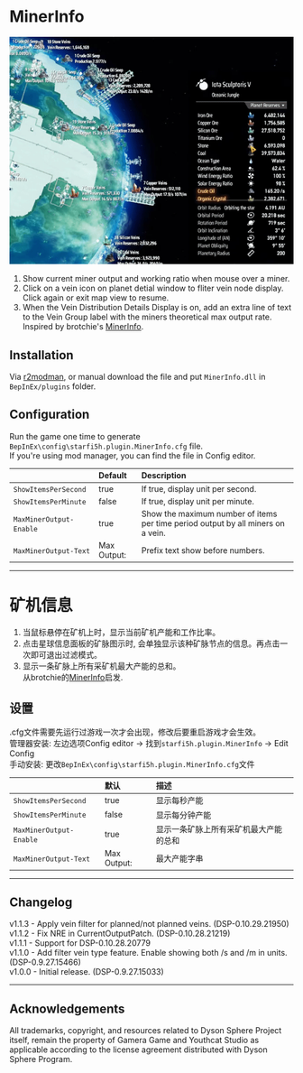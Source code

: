 # MinerInfo

![Vein Type filter](https://raw.githubusercontent.com/starfi5h/DSP_Mod/dev/MinerInfo/img/demo1.gif)  
1. Show current miner output and working ratio when mouse over a miner.  
2. Click on a vein icon on planet detial window to fliter vein node display. Click again or exit map view to resume.  
3. When the Vein Distribution Details Display is on, add an extra line of text to the Vein Group label with the miners theoretical max output rate.  
Inspired by brotchie's [MinerInfo](https://dsp.thunderstore.io/package/brotchie/MinerInfo/).  

## Installation
Via [r2modman](https://dsp.thunderstore.io/package/ebkr/r2modman/), or manual download the file and put `MinerInfo.dll` in `BepInEx/plugins` folder.

## Configuration

Run the game one time to generate `BepInEx\config\starfi5h.plugin.MinerInfo.cfg` file.  
If you're using mod manager, you can find the file in Config editor.  

|| Default | Description |
| :----- | :------ | :---------- |
| `ShowItemsPerSecond`    | true  | If true, display unit per second. |
| `ShowItemsPerMinute`    | false  | If true, display unit per minute. |
| `MaxMinerOutput-Enable` | true  | Show the maximum number of items per time period output by all miners on a vein. |
| `MaxMinerOutput-Text`   | Max Output:  | Prefix text show before numbers. |

----

# 矿机信息

1. 当鼠标悬停在矿机上时，显示当前矿机产能和工作比率。  
2. 点击星球信息面板的矿脉图示时, 会单独显示该种矿脉节点的信息。再点击一次即可退出过滤模式。  
3. 显示一条矿脉上所有采矿机最大产能的总和。  
从brotchie的[MinerInfo](https://dsp.thunderstore.io/package/brotchie/MinerInfo/)启发.  

## 设置   
.cfg文件需要先运行过游戏一次才会出现，修改后要重启游戏才会生效。  
管理器安装: 左边选项Config editor -> 找到`starfi5h.plugin.MinerInfo` -> Edit Config  
手动安装: 更改`BepInEx\config\starfi5h.plugin.MinerInfo.cfg`文件  

|| 默认 | 描述|
| :----- | :------ | :---------- |
| `ShowItemsPerSecond`    | true  | 显示每秒产能 |
| `ShowItemsPerMinute`    | false  | 显示每分钟产能 |
| `MaxMinerOutput-Enable` | true  | 显示一条矿脉上所有采矿机最大产能的总和 |
| `MaxMinerOutput-Text`   | Max Output:  | 最大产能字串 |

----

## Changelog

v1.1.3 - Apply vein filter for planned/not planned veins. (DSP-0.10.29.21950)  
v1.1.2 - Fix NRE in CurrentOutputPatch. (DSP-0.10.28.21219)  
v1.1.1 - Support for DSP-0.10.28.20779  
v1.1.0 - Add filter vein type feature. Enable showing both /s and /m in units. (DSP-0.9.27.15466)  
v1.0.0 - Initial release. (DSP-0.9.27.15033)  

----

## Acknowledgements
All trademarks, copyright, and resources related to Dyson Sphere Project itself, remain the property of Gamera Game and Youthcat Studio as applicable according to the license agreement distributed with Dyson Sphere Program.  